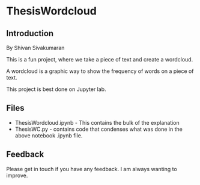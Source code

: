 # ThesisWordcloud

## Introduction

By Shivan Sivakumaran

This is a fun project, where we take a piece of text and create a wordcloud.

A wordcloud is a graphic way to show the frequency of words on a piece of text.

This project is best done on Jupyter lab.

## Files

- ThesisWordcloud.ipynb - This contains the bulk of the explanation
- ThesisWC.py - contains code that condenses what was done in the above notebook .ipynb file.

## Feedback

Please get in touch if you have any feedback. I am always wanting to improve.